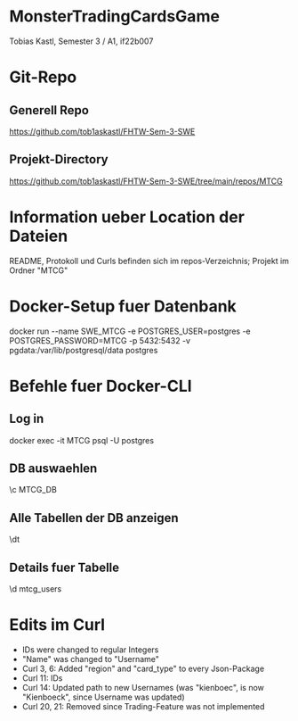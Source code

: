 # MonsterTradingCardsGame

Tobias Kastl, Semester 3 / A1, if22b007

# Git-Repo

## Generell Repo
https://github.com/tob1askastl/FHTW-Sem-3-SWE
## Projekt-Directory
https://github.com/tob1askastl/FHTW-Sem-3-SWE/tree/main/repos/MTCG

# Information ueber Location der Dateien

README, Protokoll und Curls befinden sich im repos-Verzeichnis; Projekt im Ordner "MTCG"

# Docker-Setup fuer Datenbank

docker run --name SWE_MTCG -e POSTGRES_USER=postgres -e POSTGRES_PASSWORD=MTCG -p 5432:5432 -v pgdata:/var/lib/postgresql/data postgres

# Befehle fuer Docker-CLI

## Log in
docker exec -it MTCG psql -U postgres
## DB auswaehlen
\c MTCG_DB
## Alle Tabellen der DB anzeigen
\dt
## Details fuer Tabelle
\d mtcg_users

# Edits im Curl

- IDs were changed to regular Integers
- "Name" was changed to "Username"
- Curl 3, 6: Added "region" and "card_type" to every Json-Package
- Curl 11: IDs
- Curl 14: Updated path to new Usernames (was "kienboec", is now "Kienboeck", since Username was updated)
- Curl 20, 21: Removed since Trading-Feature was not implemented    